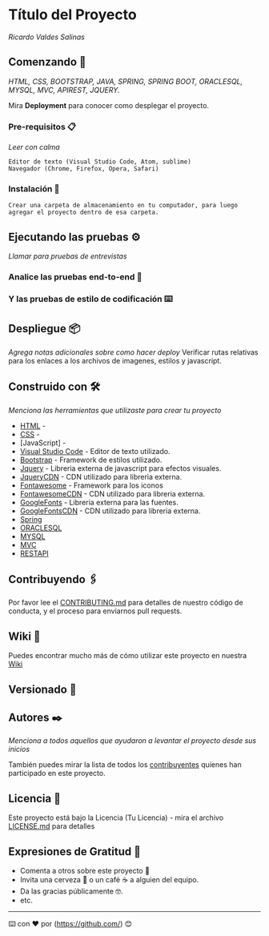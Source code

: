 # Título del Proyecto

_Ricardo Valdes Salinas_

## Comenzando 🚀

_HTML, CSS, BOOTSTRAP, JAVA, SPRING, SPRING BOOT, ORACLESQL, MYSQL, MVC, APIREST, JQUERY._

Mira **Deployment** para conocer como desplegar el proyecto.


### Pre-requisitos 📋

_Leer con calma_

```
Editor de texto (Visual Studio Code, Atom, sublime)
Navegador (Chrome, Firefox, Opera, Safari)
```

### Instalación 🔧

```
Crear una carpeta de almacenamiento en tu computador, para luego agregar el proyecto dentro de esa carpeta.
```

## Ejecutando las pruebas ⚙️

_Llamar para pruebas de entrevistas_

### Analice las pruebas end-to-end 🔩

### Y las pruebas de estilo de codificación ⌨️


## Despliegue 📦

_Agrega notas adicionales sobre como hacer deploy_
Verificar rutas relativas para los enlaces a los archivos de imagenes, estilos y javascript.

## Construido con 🛠️

_Menciona las herramientas que utilizaste para crear tu proyecto_

* [HTML]() -
* [CSS]() -
* [JavaScript] -
* [Visual Studio Code](https://code.visualstudio.com/) - Editor de texto utilizado.
* [Bootstrap](https://getbootstrap.com/) - Framework de estilos utilizado.
* [Jquery](https://releases.jquery.com/) - Libreria externa de javascript para efectos visuales.
* [JqueryCDN](https://code.jquery.com/jquery-3.6.0.js) - CDN utilizado para libreria externa.
* [Fontawesome](https://fontawesome.com/) - Framework para los iconos
* [FontawesomeCDN](https://cdnjs.com/libraries/font-awesome) - CDN utilizado para libreria externa.
* [GoogleFonts](https://fonts.google.com/) - Libreria externa para las fuentes.
* [GoogleFontsCDN]() - CDN utilizado para libreria externa.
* [Spring]()
* [ORACLESQL]()
* [MYSQL]()
* [MVC]()
* [RESTAPI]()
## Contribuyendo 🖇️

Por favor lee el [CONTRIBUTING.md](https://gist.github.com/{nombreusuario}/{repositorio}.git) para detalles de nuestro código de conducta, y el proceso para enviarnos pull requests.

## Wiki 📖

Puedes encontrar mucho más de cómo utilizar este proyecto en nuestra [Wiki](https://github.com/tu/proyecto/wiki)

## Versionado 📌



## Autores ✒️

_Menciona a todos aquellos que ayudaron a levantar el proyecto desde sus inicios_



También puedes mirar la lista de todos los [contribuyentes](https://github.com/your/project/contributors) quíenes han participado en este proyecto. 

## Licencia 📄

Este proyecto está bajo la Licencia (Tu Licencia) - mira el archivo [LICENSE.md](LICENSE.md) para detalles

## Expresiones de Gratitud 🎁

* Comenta a otros sobre este proyecto 📢
* Invita una cerveza 🍺 o un café ☕ a alguien del equipo. 
* Da las gracias públicamente 🤓.
* etc.



---
⌨️ con ❤️ por (https://github.com/) 😊
